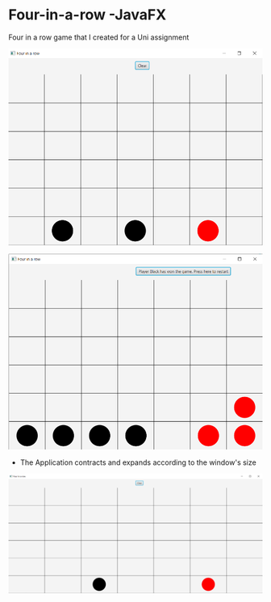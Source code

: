 # Four-in-a-row -JavaFX
Four in a row game that I created for a Uni assignment

![](images/1.png)

![](images/2.png)

* The Application contracts and expands according to the window's size

![](images/3.png)
